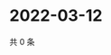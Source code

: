 # 2022-03-12

共 0 条

<!-- BEGIN WEIBO -->
<!-- 最后更新时间 Sat Mar 12 2022 15:11:33 GMT+0800 (China Standard Time) -->

<!-- END WEIBO -->
